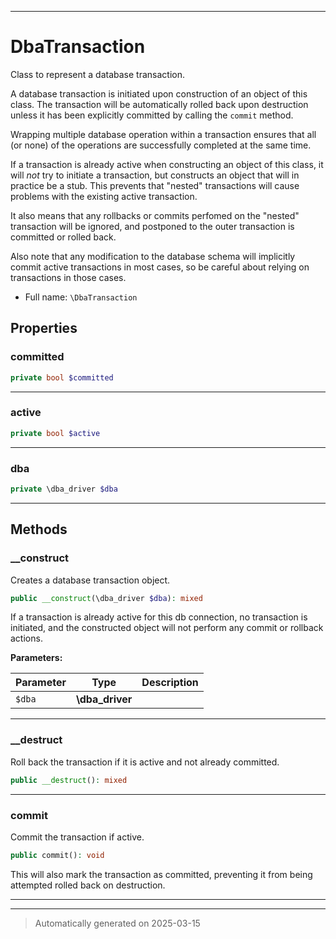 ***

# DbaTransaction

Class to represent a database transaction.

A database transaction is initiated upon construction of an object of this
class. The transaction will be automatically rolled back upon destruction
unless it has been explicitly committed by calling the `commit` method.

Wrapping multiple database operation within a transaction ensures that all
(or none) of the operations are successfully completed at the same time.

If a transaction is already active when constructing an object of this
class, it will _not_ try to initiate a transaction, but constructs an object
that will in practice be a stub. This prevents that "nested" transactions
will cause problems with the existing active transaction.

It also means that any rollbacks or commits perfomed on the "nested"
transaction will be ignored, and postponed to the outer transaction is
committed or rolled back.

Also note that any modification to the database schema will implicitly
commit active transactions in most cases, so be careful about relying on
transactions in those cases.

* Full name: `\DbaTransaction`



## Properties


### committed



```php
private bool $committed
```






***

### active



```php
private bool $active
```






***

### dba



```php
private \dba_driver $dba
```






***

## Methods


### __construct

Creates a database transaction object.

```php
public __construct(\dba_driver $dba): mixed
```

If a transaction is already active for this db connection,
no transaction is initiated, and the constructed object will
not perform any commit or rollback actions.






**Parameters:**

| Parameter | Type | Description |
|-----------|------|-------------|
| `$dba` | **\dba_driver** |  |





***

### __destruct

Roll back the transaction if it is active and not already committed.

```php
public __destruct(): mixed
```












***

### commit

Commit the transaction if active.

```php
public commit(): void
```

This will also mark the transaction as committed, preventing it from
being attempted rolled back on destruction.










***


***
> Automatically generated on 2025-03-15
